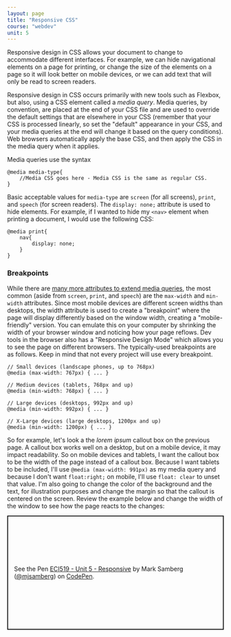 ```yaml
---
layout: page
title: "Responsive CSS"
course: "webdev"
unit: 5
---
```


Responsive design in CSS allows your document to change to accommodate different interfaces. For example, we can hide navigational elements on a page for printing, or change the size of the elements on a page so it will look better on mobile devices, or we can add text that will only be read to screen readers.

Responsive design in CSS occurs primarily with new tools such as Flexbox, but also, using a CSS element called a _media query_. Media queries, by convention, are placed at the end of your CSS file and are used to override the default settings that are elsewhere in your CSS (remember that your CSS is processed linearly, so set the "default" appearance in your CSS, and your media queries at the end will change it based on the query conditions). Web browsers automatically apply the base CSS, and then apply the CSS in the media query when it applies. 

Media queries use the syntax

	@media media-type{
		//Media CSS goes here - Media CSS is the same as regular CSS.
	}

Basic acceptable values for ```media-type``` are ```screen``` (for all screens), ```print```, and ```speech``` (for screen readers). The ```display: none;``` attribute is used to hide elements. For example, if I wanted to hide my ```<nav>``` element when printing a document, I would use the following CSS:

	@media print{
		nav{
			display: none;
		}
	}

### Breakpoints
While there are [many more attributes to extend media queries](https://developer.mozilla.org/en-US/docs/Web/CSS/Media_Queries/Using_media_queries), the most common (aside from ```screen```, ```print```, and ```speech```) are the ```max-width``` and ```min-width``` attributes. Since most mobile devices are different screen widths than desktops, the width attribute is used to create a "breakpoint" where the page will display differently based on the window width, creating a "mobile-friendly" version. You can emulate this on your computer by shrinking the width of your browser window and noticing how your page reflows. Dev tools in the browser also has a "Responsive Design Mode" which allows you to see the page on different browsers. The typically-used breakpoints are as follows. Keep in mind that not every project will use every breakpoint.

	// Small devices (landscape phones, up to 768px)
	@media (max-width: 767px) { ... }
	
	// Medium devices (tablets, 768px and up)
	@media (min-width: 768px) { ... }
	
	// Large devices (desktops, 992px and up)
	@media (min-width: 992px) { ... }
	
	// X-Large devices (large desktops, 1200px and up)
	@media (min-width: 1200px) { ... }

So for example, let's look a the _lorem ipsum_ callout box on the previous page. A callout box works well on a desktop, but on a mobile device, it may impact readability. So on mobile devices and tablets, I want the callout box to be the width of the page instead of a callout box. Because I want tablets to be included, I'll use ```@media (max-width: 991px)``` as my media query and because I don't want ```float:right;``` on mobile, I'll use ```float: clear``` to unset that value. I'm also going to change the color of the background and the text, for illustration purposes and change the margin so that the callout is centered on the screen. Review the example below and change the width of the window to see how the page reacts to the changes:
<p class="codepen" data-height="265" data-theme-id="light" data-default-tab="result" data-user="mjsamberg" data-slug-hash="LYbxBON" style="height: 265px; box-sizing: border-box; display: flex; align-items: center; justify-content: center; border: 2px solid; margin: 1em 0; padding: 1em;" data-pen-title="ECI519 - Unit 5 - Responsive">
  <span>See the Pen <a href="https://codepen.io/mjsamberg/pen/LYbxBON">
  ECI519 - Unit 5 - Responsive</a> by Mark Samberg (<a href="https://codepen.io/mjsamberg">@mjsamberg</a>)
  on <a href="https://codepen.io">CodePen</a>.</span>
</p>



<script async src="https://cpwebassets.codepen.io/assets/embed/ei.js"></script>


